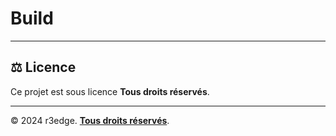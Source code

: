 # Build


---

## ⚖️ Licence
Ce projet est sous licence **Tous droits réservés**.

---

© 2024 r3edge. [**Tous droits réservés**](../LICENSE).